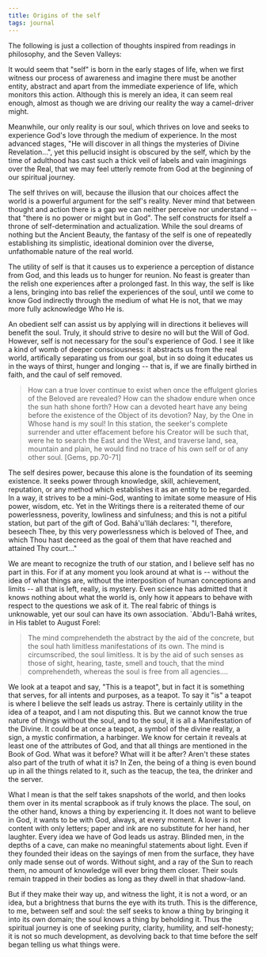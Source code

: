 ```yaml
---
title: Origins of the self
tags: journal
---
```


The following is just a collection of thoughts inspired from readings in
philosophy, and the Seven Valleys:

It would seem that "self" is born in the early stages of life, when we
first witness our process of awareness and imagine there must be another
entity, abstract and apart from the immediate experience of life, which
monitors this action.  Although this is merely an idea, it can seem real
enough, almost as though we are driving our reality the way a camel-driver
might.

Meanwhile, our only reality is our soul, which thrives on love and seeks
to experience God's love through the medium of experience.  In the most
advanced stages, "He will discover in all things the mysteries of Divine
Revelation...", yet this pellucid insight is obscured by the self, which
by the time of adulthood has cast such a thick veil of labels and vain
imaginings over the Real, that we may feel utterly remote from God at the
beginning of our spiritual journey.

The self thrives on will, because the illusion that our choices affect the
world is a powerful argument for the self's reality.  Never mind that
between thought and action there is a gap we can neither perceive nor
understand -- that "there is no power or might but in God".  The self
constructs for itself a throne of self-determination and actualization.
While the soul dreams of nothing but the Ancient Beauty, the fantasy of
the self is one of repeatedly establishing its simplistic, ideational
dominion over the diverse, unfathomable nature of the real world.

The utility of self is that it causes us to experience a perception of
distance from God, and this leads us to hunger for reunion.  No feast is
greater than the relish one experiences after a prolonged fast.  In this
way, the self is like a lens, bringing into bas relief the experiences of
the soul, until we come to know God indirectly through the medium of what
He is not, that we may more fully acknowledge Who He is.

An obedient self can assist us by applying will in directions it believes
will benefit the soul.  Truly, it should strive to desire no will but the
Will of God.  However, self is not necessary for the soul's experience of
God.  I see it like a kind of womb of deeper consciousness: it abstracts
us from the real world, artifically separating us from our goal, but in so
doing it educates us in the ways of thirst, hunger and longing -- that is,
if we are finally birthed in faith, and the caul of self removed.

> How can a true lover continue to exist when once the effulgent glories
> of the Beloved are revealed?  How can the shadow endure when once the
> sun hath shone forth?  How can a devoted heart have any being before the
> existence of the Object of its devotion?  Nay, by the One in Whose hand
> is my soul!  In this station, the seeker's complete surrender and utter
> effacement before his Creator will be such that, were he to search the
> East and the West, and traverse land, sea, mountain and plain, he would
> find no trace of his own self or of any other soul. [Gems, pp.70-71]

The self desires power, because this alone is the foundation of its
seeming existence.  It seeks power through knowledge, skill, achievement,
reputation, or any method which establishes it as an entity to be
regarded.  In a way, it strives to be a mini-God, wanting to imitate some
measure of His power, wisdom, etc.  Yet in the Writings there is a
reiterated theme of our powerlessness, poverity, lowliness and sinfulness;
and this is not a pitiful station, but part of the gift of God.
Bahá'u'lláh declares: "I, therefore, beseech Thee, by this very
powerlessness which is beloved of Thee, and which Thou hast decreed as the
goal of them that have reached and attained Thy court..."

We are meant to recognize the truth of our station, and I believe self has
no part in this.  For if at any moment you look around at what is --
without the idea of what things are, without the interposition of human
conceptions and limits -- all that is left, really, is mystery.  Even
science has admitted that it knows nothing about what the world is, only
how it appears to behave with respect to the questions we ask of it.  The
real fabric of things is unknowable, yet our soul can have its own
association.  `Abdu'l-Bahá writes, in His tablet to August Forel:

> The mind comprehendeth the abstract by the aid of the concrete, but the
> soul hath limitless manifestations of its own.  The mind is
> circumscribed, the soul limitless.  It is by the aid of such senses as
> those of sight, hearing, taste, smell and touch, that the mind
> comprehendeth, whereas the soul is free from all agencies....

We look at a teapot and say, "This is a teapot", but in fact it is
something that serves, for all intents and purposes, as a teapot.  To say
it "is" a teapot is where I believe the self leads us astray.  There is
certainly utility in the idea of a teapot, and I am not disputing this.
But we cannot know the true nature of things without the soul, and to the
soul, it is all a Manifestation of the Divine.  It could be at once a
teapot, a symbol of the divine reality, a sign, a mystic confirmation, a
harbinger.  We know for certain it reveals at least one of the attributes
of God, and that all things are mentioned in the Book of God.  What was it
before?  What will it be after?  Aren't these states also part of the
truth of what it is?  In Zen, the being of a thing is even bound up in all
the things related to it, such as the teacup, the tea, the drinker and the
server.

What I mean is that the self takes snapshots of the world, and then looks
them over in its mental scrapbook as if truly knows the place.  The soul,
on the other hand, knows a thing by experiencing it.  It does not want to
believe in God, it wants to be with God, always, at every moment.  A lover
is not content with only letters; paper and ink are no substitute for her
hand, her laughter.  Every idea we have of God leads us astray.  Blinded
men, in the depths of a cave, can make no meaningful statements about
light.  Even if they founded their ideas on the sayings of men from the
surface, they have only made sense out of words.  Without sight, and a ray
of the Sun to reach them, no amount of knowledge will ever bring them
closer.  Their souls remain trapped in their bodies as long as they dwell
in that shadow-land.

But if they make their way up, and witness the light, it is not a word, or
an idea, but a brightness that burns the eye with its truth.  This is the
difference, to me, between self and soul: the self seeks to know a thing
by bringing it into its own domain; the soul knows a thing by beholding
it.  Thus the spiritual journey is one of seeking purity, clarity,
humility, and self-honesty; it is not so much development, as devolving
back to that time before the self began telling us what things were.
